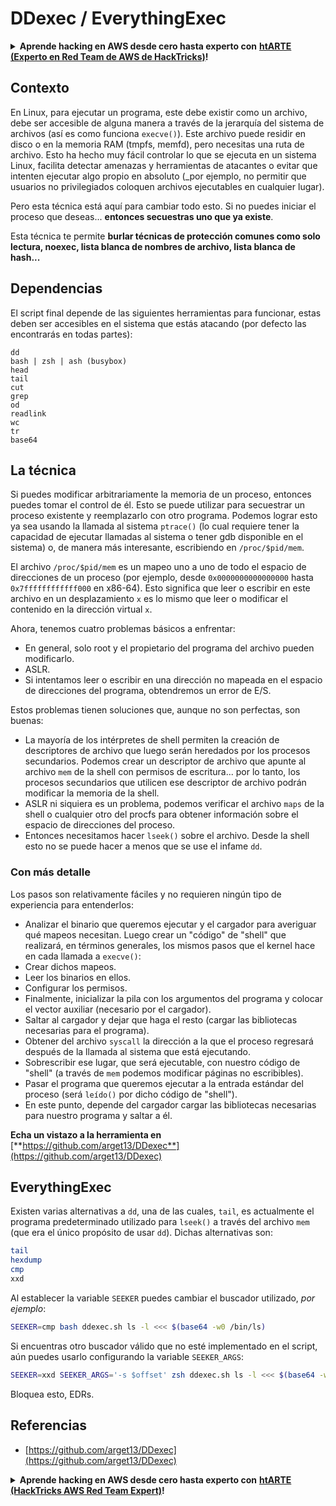 # DDexec / EverythingExec

<details>

<summary><strong>Aprende hacking en AWS desde cero hasta experto con</strong> <a href="https://training.hacktricks.xyz/courses/arte"><strong>htARTE (Experto en Red Team de AWS de HackTricks)</strong></a><strong>!</strong></summary>

Otras formas de apoyar a HackTricks:

* Si deseas ver tu **empresa anunciada en HackTricks** o **descargar HackTricks en PDF** Consulta los [**PLANES DE SUSCRIPCIÓN**](https://github.com/sponsors/carlospolop)!
* Obtén la [**merchandising oficial de PEASS & HackTricks**](https://peass.creator-spring.com)
* Descubre [**La Familia PEASS**](https://opensea.io/collection/the-peass-family), nuestra colección exclusiva de [**NFTs**](https://opensea.io/collection/the-peass-family)
* **Únete al** 💬 [**grupo de Discord**](https://discord.gg/hRep4RUj7f) o al [**grupo de telegram**](https://t.me/peass) o **síguenos** en **Twitter** 🐦 [**@hacktricks_live**](https://twitter.com/hacktricks_live)**.**
* **Comparte tus trucos de hacking enviando PRs a los** [**HackTricks**](https://github.com/carlospolop/hacktricks) y [**HackTricks Cloud**](https://github.com/carlospolop/hacktricks-cloud) repositorios de github.

</details>

## Contexto

En Linux, para ejecutar un programa, este debe existir como un archivo, debe ser accesible de alguna manera a través de la jerarquía del sistema de archivos (así es como funciona `execve()`). Este archivo puede residir en disco o en la memoria RAM (tmpfs, memfd), pero necesitas una ruta de archivo. Esto ha hecho muy fácil controlar lo que se ejecuta en un sistema Linux, facilita detectar amenazas y herramientas de atacantes o evitar que intenten ejecutar algo propio en absoluto (_por ejemplo, no permitir que usuarios no privilegiados coloquen archivos ejecutables en cualquier lugar).

Pero esta técnica está aquí para cambiar todo esto. Si no puedes iniciar el proceso que deseas... **entonces secuestras uno que ya existe**.

Esta técnica te permite **burlar técnicas de protección comunes como solo lectura, noexec, lista blanca de nombres de archivo, lista blanca de hash...**

## Dependencias

El script final depende de las siguientes herramientas para funcionar, estas deben ser accesibles en el sistema que estás atacando (por defecto las encontrarás en todas partes):
```
dd
bash | zsh | ash (busybox)
head
tail
cut
grep
od
readlink
wc
tr
base64
```
## La técnica

Si puedes modificar arbitrariamente la memoria de un proceso, entonces puedes tomar el control de él. Esto se puede utilizar para secuestrar un proceso existente y reemplazarlo con otro programa. Podemos lograr esto ya sea usando la llamada al sistema `ptrace()` (lo cual requiere tener la capacidad de ejecutar llamadas al sistema o tener gdb disponible en el sistema) o, de manera más interesante, escribiendo en `/proc/$pid/mem`.

El archivo `/proc/$pid/mem` es un mapeo uno a uno de todo el espacio de direcciones de un proceso (por ejemplo, desde `0x0000000000000000` hasta `0x7ffffffffffff000` en x86-64). Esto significa que leer o escribir en este archivo en un desplazamiento `x` es lo mismo que leer o modificar el contenido en la dirección virtual `x`.

Ahora, tenemos cuatro problemas básicos a enfrentar:

- En general, solo root y el propietario del programa del archivo pueden modificarlo.
- ASLR.
- Si intentamos leer o escribir en una dirección no mapeada en el espacio de direcciones del programa, obtendremos un error de E/S.

Estos problemas tienen soluciones que, aunque no son perfectas, son buenas:

- La mayoría de los intérpretes de shell permiten la creación de descriptores de archivo que luego serán heredados por los procesos secundarios. Podemos crear un descriptor de archivo que apunte al archivo `mem` de la shell con permisos de escritura... por lo tanto, los procesos secundarios que utilicen ese descriptor de archivo podrán modificar la memoria de la shell.
- ASLR ni siquiera es un problema, podemos verificar el archivo `maps` de la shell o cualquier otro del procfs para obtener información sobre el espacio de direcciones del proceso.
- Entonces necesitamos hacer `lseek()` sobre el archivo. Desde la shell esto no se puede hacer a menos que se use el infame `dd`.

### Con más detalle

Los pasos son relativamente fáciles y no requieren ningún tipo de experiencia para entenderlos:

- Analizar el binario que queremos ejecutar y el cargador para averiguar qué mapeos necesitan. Luego crear un "código" de "shell" que realizará, en términos generales, los mismos pasos que el kernel hace en cada llamada a `execve()`:
- Crear dichos mapeos.
- Leer los binarios en ellos.
- Configurar los permisos.
- Finalmente, inicializar la pila con los argumentos del programa y colocar el vector auxiliar (necesario por el cargador).
- Saltar al cargador y dejar que haga el resto (cargar las bibliotecas necesarias para el programa).
- Obtener del archivo `syscall` la dirección a la que el proceso regresará después de la llamada al sistema que está ejecutando.
- Sobrescribir ese lugar, que será ejecutable, con nuestro código de "shell" (a través de `mem` podemos modificar páginas no escribibles).
- Pasar el programa que queremos ejecutar a la entrada estándar del proceso (será `leído()` por dicho código de "shell").
- En este punto, depende del cargador cargar las bibliotecas necesarias para nuestro programa y saltar a él.

**Echa un vistazo a la herramienta en** [**https://github.com/arget13/DDexec**](https://github.com/arget13/DDexec)

## EverythingExec

Existen varias alternativas a `dd`, una de las cuales, `tail`, es actualmente el programa predeterminado utilizado para `lseek()` a través del archivo `mem` (que era el único propósito de usar `dd`). Dichas alternativas son:
```bash
tail
hexdump
cmp
xxd
```
Al establecer la variable `SEEKER` puedes cambiar el buscador utilizado, _por ejemplo_:
```bash
SEEKER=cmp bash ddexec.sh ls -l <<< $(base64 -w0 /bin/ls)
```
Si encuentras otro buscador válido que no esté implementado en el script, aún puedes usarlo configurando la variable `SEEKER_ARGS`:
```bash
SEEKER=xxd SEEKER_ARGS='-s $offset' zsh ddexec.sh ls -l <<< $(base64 -w0 /bin/ls)
```
Bloquea esto, EDRs.

## Referencias
* [https://github.com/arget13/DDexec](https://github.com/arget13/DDexec)

<details>

<summary><strong>Aprende hacking en AWS desde cero hasta experto con</strong> <a href="https://training.hacktricks.xyz/courses/arte"><strong>htARTE (HackTricks AWS Red Team Expert)</strong></a><strong>!</strong></summary>

Otras formas de apoyar a HackTricks:

* Si deseas ver tu **empresa anunciada en HackTricks** o **descargar HackTricks en PDF** Consulta los [**PLANES DE SUSCRIPCIÓN**](https://github.com/sponsors/carlospolop)!
* Obtén el [**oficial PEASS & HackTricks swag**](https://peass.creator-spring.com)
* Descubre [**The PEASS Family**](https://opensea.io/collection/the-peass-family), nuestra colección exclusiva de [**NFTs**](https://opensea.io/collection/the-peass-family)
* **Únete al** 💬 [**grupo de Discord**](https://discord.gg/hRep4RUj7f) o al [**grupo de telegram**](https://t.me/peass) o **síguenos** en **Twitter** 🐦 [**@hacktricks_live**](https://twitter.com/hacktricks_live)**.**
* **Comparte tus trucos de hacking enviando PRs a los** [**HackTricks**](https://github.com/carlospolop/hacktricks) y [**HackTricks Cloud**](https://github.com/carlospolop/hacktricks-cloud) repositorios de github.

</details>
